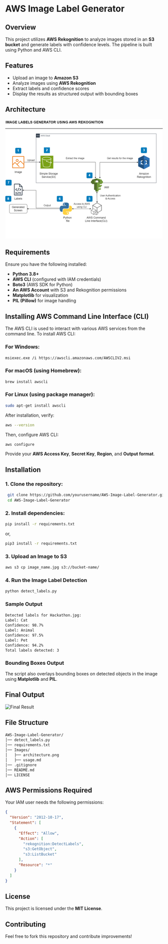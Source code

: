 # AWS Image Label Generator

## Overview
This project utilizes **AWS Rekognition** to analyze images stored in an **S3 bucket** and generate labels with confidence levels. The pipeline is built using Python and AWS CLI.

## Features
- Upload an image to **Amazon S3**
- Analyze images using **AWS Rekognition**
- Extract labels and confidence scores
- Display the results as structured output with bounding boxes

## Architecture
![Architecture Diagram](Images/Architecture.png)

## Requirements
Ensure you have the following installed:
- **Python 3.8+**
- **AWS CLI** (configured with IAM credentials)
- **Boto3** (AWS SDK for Python)
- **An AWS Account** with S3 and Rekognition permissions
- **Matplotlib** for visualization
- **PIL (Pillow)** for image handling

## Installing AWS Command Line Interface (CLI)
The AWS CLI is used to interact with various AWS services from the command line. To install AWS CLI:

### For Windows:
```sh
msiexec.exe /i https://awscli.amazonaws.com/AWSCLIV2.msi
```

### For macOS (using Homebrew):
```sh
brew install awscli
```

### For Linux (using package manager):
```sh
sudo apt-get install awscli
```

After installation, verify:
```sh
aws --version
```

Then, configure AWS CLI:
```sh
aws configure
```
Provide your **AWS Access Key**, **Secret Key**, **Region**, and **Output format**.

## Installation

### 1. Clone the repository:
```sh
 git clone https://github.com/yourusername/AWS-Image-Label-Generator.git
 cd AWS-Image-Label-Generator
```

### 2. Install dependencies:
```sh
pip install -r requirements.txt
```
or,
```sh
pip3 install -r requirements.txt
```

### 3. Upload an Image to S3
```sh
aws s3 cp image_name.jpg s3://bucket-name/
```

### 4. Run the Image Label Detection
```sh
python detect_labels.py
```

### Sample Output
```
Detected labels for Hackathon.jpg:
Label: Cat
Confidence: 98.7%
Label: Animal
Confidence: 97.5%
Label: Pet
Confidence: 94.2%
Total labels detected: 3
```

### Bounding Boxes Output
The script also overlays bounding boxes on detected objects in the image using **Matplotlib** and **PIL**.

## Final Output
![Final Result](Images/Result.png)

## File Structure
```
AWS-Image-Label-Generator/
│── detect_labels.py        
│── requirements.txt        
│── Images/
│   ├── architecture.png    
│   ├── usage.md            
│── .gitignore              
│── README.md               
│── LICENSE                 
```

## AWS Permissions Required
Your IAM user needs the following permissions:
```json
{
  "Version": "2012-10-17",
  "Statement": [
    {
      "Effect": "Allow",
      "Action": [
        "rekognition:DetectLabels",
        "s3:GetObject",
        "s3:ListBucket"
      ],
      "Resource": "*"
    }
  ]
}
```

## License
This project is licensed under the **MIT License**.

## Contributing
Feel free to fork this repository and contribute improvements!

